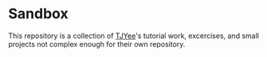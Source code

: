 # Sandbox
This repository is a collection of [TJYee](https://github.com/TJYee)'s tutorial work, excercises, and small projects not complex enough for their own repository.
